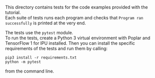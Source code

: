 This directory contains tests for the code examples provided with the tutorial.  
Each suite of tests runs each program and checks that `Program ran successfully` is printed at the very end.  

The tests use the `pytest` module.  
To run the tests, create a Python 3 virtual environment with Poplar and TensorFlow 1 for IPU installed. Then you can install the specific requirements of the tests and run them by calling:  

```
pip3 install -r requirements.txt
python -m pytest
```

from the command line.

